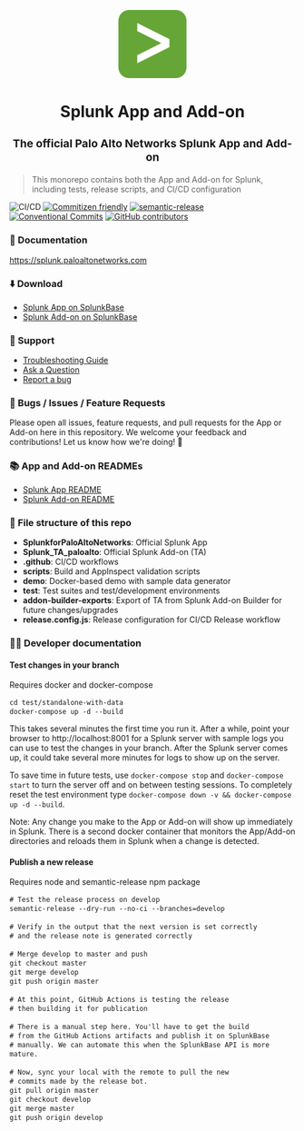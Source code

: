 <p align="center" style="color: #343a40">
  <img src=".github/splunk-logo.png" alt="Splunk" height="120">
  <h1 align="center">Splunk App and Add-on</h1>
</p>
<h3 align="center" style="font-size: 1.2rem;">The official Palo Alto Networks Splunk App and Add-on</h3>

>This monorepo contains both the App and Add-on for Splunk, including tests, release scripts, and CI/CD configuration


![CI/CD](https://github.com/PaloAltoNetworks/SplunkforPaloAltoNetworks/workflows/CI/CD/badge.svg?branch=master)
[![Commitizen friendly](https://img.shields.io/badge/commitizen-friendly-brightgreen.svg)](http://commitizen.github.io/cz-cli/)
[![semantic-release](https://img.shields.io/badge/%20%20%F0%9F%93%A6%F0%9F%9A%80-semantic--release-e10079.svg)](https://github.com/semantic-release/semantic-release)
[![Conventional Commits](https://img.shields.io/badge/Conventional%20Commits-1.0.0-yellow.svg)](https://conventionalcommits.org/)
[![GitHub
contributors](https://img.shields.io/github/contributors/PaloAltoNetworks/SplunkforPaloAltoNetworks)](https://github.com/PaloAltoNetworks/SplunkforPaloAltoNetworks/graphs/contributors/)

### 📖 Documentation

https://splunk.paloaltonetworks.com

### ⬇️ Download

- [Splunk App on SplunkBase](https://splunkbase.splunk.com/app/491)
- [Splunk Add-on on SplunkBase](https://splunkbase.splunk.com/app/2757)

### 💬 Support

- [Troubleshooting Guide](https://splunk.paloaltonetworks.com/troubleshoot.html)
- [Ask a Question](https://answers.splunk.com/answers/ask.html?appid=491)
- [Report a bug](https://github.com/PaloAltoNetworks/SplunkforPaloAltoNetworks/issues)

### 🐛 Bugs / Issues / Feature Requests

Please open all issues, feature requests, and pull requests for the App or
Add-on here in this repository. We welcome your feedback and contributions! Let
us know how we're doing! 🙏

### 📚 App and Add-on READMEs

- [Splunk App README](SplunkforPaloAltoNetworks)
- [Splunk Add-on README](Splunk_TA_paloalto)

### 📂 File structure of this repo

- **SplunkforPaloAltoNetworks**: Official Splunk App
- **Splunk_TA_paloalto**: Official Splunk Add-on (TA)
- **.github**: CI/CD workflows
- **scripts**: Build and AppInspect validation scripts
- **demo**: Docker-based demo with sample data generator
- **test**: Test suites and test/development environments
- **addon-builder-exports**: Export of TA from Splunk Add-on Builder for future changes/upgrades
- **release.config.js**: Release configuration for CI/CD Release workflow

### 👩‍💻 Developer documentation

#### Test changes in your branch

Requires docker and docker-compose

```shell
cd test/standalone-with-data
docker-compose up -d --build
```

This takes several minutes the first time you run it. After a while, point your
browser to http://localhost:8001 for a Splunk server with sample logs you can
use to test the changes in your branch. After the Splunk server comes up, it
could take several more minutes for logs to show up on the server.

To save time in future tests, use `docker-compose stop` and
`docker-compose start` to turn the server off and on between testing
sessions. To completely reset the test environment type
`docker-compose down -v && docker-compose up -d --build`.

Note: Any change you make to the App or Add-on will show up immediately in
Splunk. There is a second docker container that monitors the App/Add-on
directories and reloads them in Splunk when a change is detected.

#### Publish a new release

Requires node and semantic-release npm package

```shell
# Test the release process on develop
semantic-release --dry-run --no-ci --branches=develop

# Verify in the output that the next version is set correctly
# and the release note is generated correctly

# Merge develop to master and push
git checkout master
git merge develop
git push origin master

# At this point, GitHub Actions is testing the release
# then building it for publication

# There is a manual step here. You'll have to get the build
# from the GitHub Actions artifacts and publish it on SplunkBase
# manually. We can automate this when the SplunkBase API is more mature.

# Now, sync your local with the remote to pull the new
# commits made by the release bot.
git pull origin master
git checkout develop
git merge master
git push origin develop
```